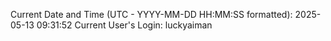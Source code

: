 Current Date and Time (UTC - YYYY-MM-DD HH:MM:SS formatted): 2025-05-13 09:31:52
Current User's Login: luckyaiman
